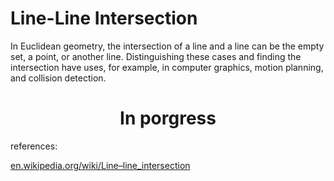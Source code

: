 # Line-Line Intersection
In Euclidean geometry, the intersection of a line and a line can be the empty set, a point, or another line. Distinguishing these cases and finding the intersection have uses, for example, in computer graphics, motion planning, and collision detection.

<center><h1>In porgress</h1></center>

references: 

[en.wikipedia.org/wiki/Line–line_intersection](https://en.wikipedia.org/wiki/Line%E2%80%93line_intersection)
